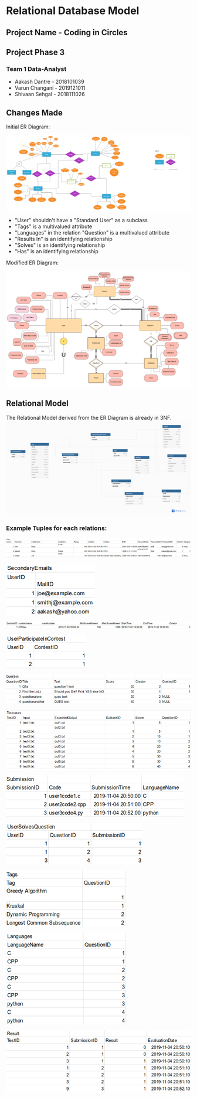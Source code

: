 # Relational Database Model

## Project Name - Coding in Circles

## Project Phase 3

### Team 1 Data-Analyst
 * Aakash Dantre - 2018101039
 * Varun Changani - 2019121011
 * Shivaan Sehgal - 2018111026

## Changes Made
Initial ER Diagram:

![](ER_initial.png)

- "User" shouldn't have a "Standard User" as a subclass
- "Tags" is a multivalued attribute
- "Languages" in the relation "Question" is a multivalued attribute
- "Results In" is an identifying relationship
- "Solves" is an identifying relationship
- "Has" is an identifying relationship

Modified ER Diagram:

![](data-analyst.png)

## Relational Model
The Relational Model derived from the ER Diagram is already in 3NF.
![](rm.png)

### Example Tuples for each relations:

![](relation-images/1.png)



![](relation-images/2.png)

![](relation-images/3.png)


![](relation-images/4.png)

![](relation-images/5.png)

![](relation-images/6.png)

![](relation-images/7.png)

![](relation-images/8.png)

![](relation-images/9.png)

![](relation-images/10.png)

![](relation-images/11.png)

